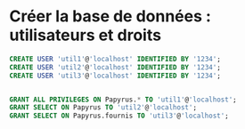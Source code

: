 # Créer la base de données : utilisateurs et droits
```sql
CREATE USER 'util1'@'localhost' IDENTIFIED BY '1234';
CREATE USER 'util2'@'localhost' IDENTIFIED BY '1234';
CREATE USER 'util3'@'localhost' IDENTIFIED BY '1234';


GRANT ALL PRIVILEGES ON Papyrus.* TO 'util1'@'localhost';
GRANT SELECT ON Papyrus TO 'util2'@'localhost';
GRANT SELECT ON Papyrus.fournis TO 'util3'@'localhost';
```